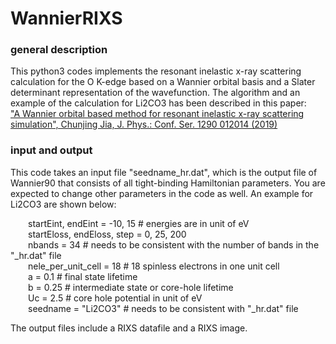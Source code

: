 # WannierRIXS

### general description
This python3 codes implements the resonant inelastic x-ray scattering calculation for the O K-edge based on a Wannier orbital basis 
and a Slater determinant representation of the wavefunction. The algorithm and an example of the calculation for Li2CO3 has been described in this paper:  
["A Wannier orbital based method for resonant inelastic x-ray scattering simulation", Chunjing Jia, J. Phys.: Conf. Ser. 1290 012014 (2019)](https://iopscience.iop.org/article/10.1088/1742-6596/1290/1/012014/meta)

### input and output
This code takes an input file "seedname_hr.dat", which is the output file of Wannier90 that consists of all tight-binding Hamiltonian parameters. 
You are expected to change other parameters in the code as well. An example for Li2CO3 are shown below:

&ensp;&ensp;&ensp;&ensp;startEint, endEint = -10, 15 # energies are in unit of eV <br />
&ensp;&ensp;&ensp;&ensp;startEloss, endEloss, step = 0, 25, 200 <br />
&ensp;&ensp;&ensp;&ensp;nbands = 34 # needs to be consistent with the number of bands in the "_hr.dat" file <br />
&ensp;&ensp;&ensp;&ensp;nele_per_unit_cell = 18 # 18 spinless electrons in one unit cell <br />
&ensp;&ensp;&ensp;&ensp;a = 0.1 #  final state lifetime  <br />
&ensp;&ensp;&ensp;&ensp;b = 0.25 # intermediate state or core-hole lifetime <br />
&ensp;&ensp;&ensp;&ensp;Uc = 2.5 # core hole potential in unit of eV <br />
&ensp;&ensp;&ensp;&ensp;seedname = "Li2CO3" # needs to be consistent with "_hr.dat" file <br />

The output files include a RIXS datafile and a RIXS image.
